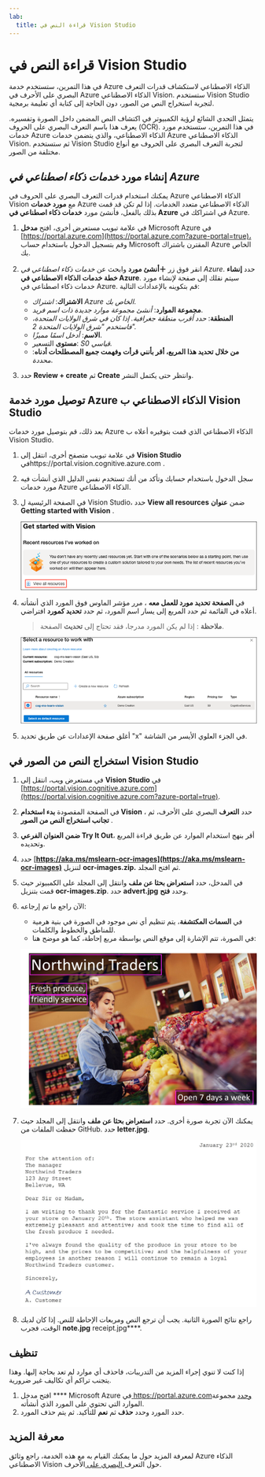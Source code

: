 ```yaml
---
lab:
  title: قراءة النص في Vision Studio
---
```


# قراءة النص في Vision Studio

في هذا التمرين، ستستخدم خدمة Azure الذكاء الاصطناعي لاستكشاف قدرات التعرف البصري على الأحرف في Azure الذكاء الاصطناعي Vision. ستستخدم Vision Studio لتجربة استخراج النص من الصور، دون الحاجة إلى كتابة أي تعليمة برمجية.

يتمثل التحدي الشائع لرؤية الكمبيوتر في اكتشاف النص المضمن داخل الصورة وتفسيره. يعرف هذا باسم التعرف البصري على الحروف (OCR). في هذا التمرين، ستستخدم مورد خدمات Azure الذكاء الاصطناعي، والذي يتضمن خدمات Azure الذكاء الاصطناعي Vision. ثم ستستخدم Vision Studio لتجربة التعرف البصري على الحروف مع أنواع مختلفة من الصور.

## إنشاء مورد *خدمات ذكاء اصطناعي في Azure*

يمكنك استخدام قدرات التعرف البصري على الحروف في Azure الذكاء الاصطناعي Vision مع **مورد خدمات** Azure الذكاء الاصطناعي متعدد الخدمات. إذا لم تكن قد قمت بذلك بالفعل، فأنشئ مورد **خدمات ذكاء اصطناعي في Azure** في اشتراكك في Azure.

1. في علامة تبويب مستعرض أخرى، افتح **مدخل** Microsoft Azure في [https://portal.azure.com](https://portal.azure.com?azure-portal=true)، وقم بتسجيل الدخول باستخدام حساب Microsoft المقترن باشتراك Azure الخاص بك.

1. انقر فوق زر **＋أنشئ مورد** وابحث عن *خدمات ذكاء اصطناعي في Azure*. حدد **إنشاء** **خطة خدمات الذكاء الاصطناعي في Azure**. سيتم نقلك إلى صفحة لإنشاء مورد خدمات ذكاء اصطناعي في Azure. قم بتكوينه بالإعدادات التالية:
    - **الاشتراك**: *اشتراك Azure الخاص بك*.
    - **مجموعة الموارد**: *أنشئ مجموعة موارد جديدة ذات اسم فريد*.
    - **المنطقة**: *حدد أقرب منطقة جغرافية. إذا كان في شرق الولايات المتحدة، فاستخدم "شرق الولايات المتحدة 2".*
    - **الاسم**: *أدخل اسمًا مميزًا*.
    - **مستوى** التسعير: *S0 قياسي.*
    - **من خلال تحديد هذا المربع، أقر بأنني قرأت وفهمت جميع المصطلحات أدناه**: *محددة*.

1. حدد **Review + create** ثم **Create** وانتظر حتى يكتمل النشر.

## توصيل مورد خدمة Azure الذكاء الاصطناعي ب Vision Studio

بعد ذلك، قم بتوصيل مورد خدمات Azure الذكاء الاصطناعي الذي قمت بتوفيره أعلاه ب Vision Studio.

1. في علامة تبويب متصفح أخرى، انتقل إلى **Vision Studio** فيhttps://portal.vision.cognitive.azure.com[](https://portal.vision.cognitive.azure.com?azure-portal=true) .

1. سجل الدخول باستخدام حسابك وتأكد من أنك تستخدم نفس الدليل الذي أنشأت فيه مورد خدمات Azure الذكاء الاصطناعي.

1. في الصفحة الرئيسية ل Vision Studio، حدد **View all resources** ضمن **عنوان Getting started with Vision** .

    ![يتم تمييز ارتباط View all resource ضمن Getting started with Vision in Vision Studio.](./media/analyze-images-vision/vision-resources.png)

1. في **الصفحة تحديد مورد للعمل معه** ، مرر مؤشر الماوس فوق المورد الذي أنشأته أعلاه في القائمة ثم حدد المربع إلى يسار اسم المورد، ثم حدد **تحديد كمورد** افتراضي.

    > **ملاحظة** : إذا لم يكن المورد مدرجا، فقد تحتاج إلى **تحديث** الصفحة.

    ![يتم عرض مربع الحوار Select a resource to work with مع تمييز وفحص مورد cog-ms-learn-vision-SUFFIX Cognitive Services. يتم تمييز الزر تحديد كمورد افتراضي.](./media/analyze-images-vision/default-resource.png)

1. أغلق صفحة الإعدادات عن طريق تحديد "x" في الجزء العلوي الأيسر من الشاشة.

## استخراج النص من الصور في Vision Studio
    
1. في مستعرض ويب، انتقل إلى **Vision Studio** في [https://portal.vision.cognitive.azure.com](https://portal.vision.cognitive.azure.com?azure-portal=true).

1. في الصفحة المقصودة **بدء استخدام Vision** ، حدد **التعرف** البصري على الأحرف، ثم **تجانب استخراج النص من الصور** .

1. **ضمن العنوان الفرعي Try It Out**، أقر بنهج استخدام الموارد عن طريق قراءة المربع وتحديده.  

1. حدد [**https://aka.ms/mslearn-ocr-images](https://aka.ms/mslearn-ocr-images)** لتنزيل **ocr-images.zip.** ثم افتح المجلد.

1. في المدخل، حدد **استعراض بحثا عن ملف** وانتقل إلى المجلد على الكمبيوتر حيث قمت بتنزيل **ocr-images.zip**. حدد **advert.jpg** وحدد **فتح**.

1. الآن راجع ما تم إرجاعه:
    - في **السمات المكتشفة**، يتم تنظيم أي نص موجود في الصورة في بنية هرمية للمناطق والخطوط والكلمات.
    - في الصورة، تتم الإشارة إلى موقع النص بواسطة مربع إحاطة، كما هو موضح هنا:

    ![صورة للنص في الصورة الموضحة.](media/read-text-computer-vision/advert-bounding-boxes.jpg)

1. يمكنك الآن تجربة صورة أخرى. حدد **استعراض بحثا عن ملف** وانتقل إلى المجلد حيث حفظت الملفات من GitHub. حدد **letter.jpg**.

    ![صورة لرسالة مطبوعة.](media/read-text-computer-vision/letter.jpg)

1. راجع نتائج الصورة الثانية. يجب أن ترجع النص ومربعات الإحاطة للنص. إذا كان لديك الوقت، فجرب **note.jpg** receipt.jpg****.

## تنظيف

إذا كنت لا تنوي إجراء المزيد من التدريبات، فاحذف أي موارد لم تعد بحاجة إليها. وهذا يتجنب تراكم أي تكاليف غير ضرورية.

1. افتح مدخل **** Microsoft Azure في[ ](https://portal.azure.com?azure-portal=true)https://portal.azure.comوحدد مجموعة الموارد التي تحتوي على المورد الذي أنشأته.
1. حدد المورد وحدد **حذف** ثم **نعم** للتأكيد. ثم يتم حذف المورد.

## معرفة المزيد

لمعرفة المزيد حول ما يمكنك القيام به مع هذه الخدمة، راجع وثائق Azure الذكاء الاصطناعي Vision حول التعرف[ البصري على ](https://learn.microsoft.com/azure/ai-services/computer-vision/overview-ocr)الأحرف.
